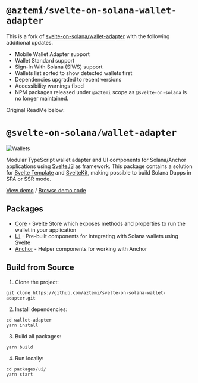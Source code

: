 # `@aztemi/svelte-on-solana-wallet-adapter`

This is a fork of [svelte-on-solana/wallet-adapter](https://github.com/svelte-on-solana/wallet-adapter) with the following additional updates.

-   Mobile Wallet Adapter support
-   Wallet Standard support
-   Sign-In With Solana (SIWS) support
-   Wallets list sorted to show detected wallets first
-   Dependencies upgraded to recent versions
-   Accessibility warnings fixed
-   NPM packages released under `@aztemi` scope as `@svelte-on-solana` is no longer maintained.

Original ReadMe below:

# `@svelte-on-solana/wallet-adapter`

![Wallets](wallets-adapter.png)

Modular TypeScript wallet adapter and UI components for Solana/Anchor applications using [SvelteJS](https://svelte.dev/) as framework. This package contains a solution for [Svelte Template](https://github.com/sveltejs/template) and [SvelteKit](https://kit.svelte.dev/), making possible to build Solana Dapps in SPA or SSR mode.

[View demo][4] / [Browse demo code][5]

## Packages

-   [Core][1] - Svelte Store which exposes methods and properties to run the wallet in your application
-   [UI][2] - Pre-built components for integrating with Solana wallets using Svelte
-   [Anchor][3] - Helper components for working with Anchor

## Build from Source

1. Clone the project:

```shell
git clone https://github.com/aztemi/svelte-on-solana-wallet-adapter.git
```

2. Install dependencies:

```shell
cd wallet-adapter
yarn install
```

3. Build all packages:

```shell
yarn build
```

4. Run locally:

```shell
cd packages/ui/
yarn start
```

[1]: https://github.com/svelte-on-solana/wallet-adapter/blob/master/packages/core/README.md/
[2]: https://github.com/svelte-on-solana/wallet-adapter/blob/master/packages/ui/README.md
[3]: https://github.com/svelte-on-solana/wallet-adapter/blob/master/packages/anchor/README.md
[4]: https://github.com/silvestrevivo/solana-svelte-counter/
[5]: https://solana-svelte-counter.netlify.app/
